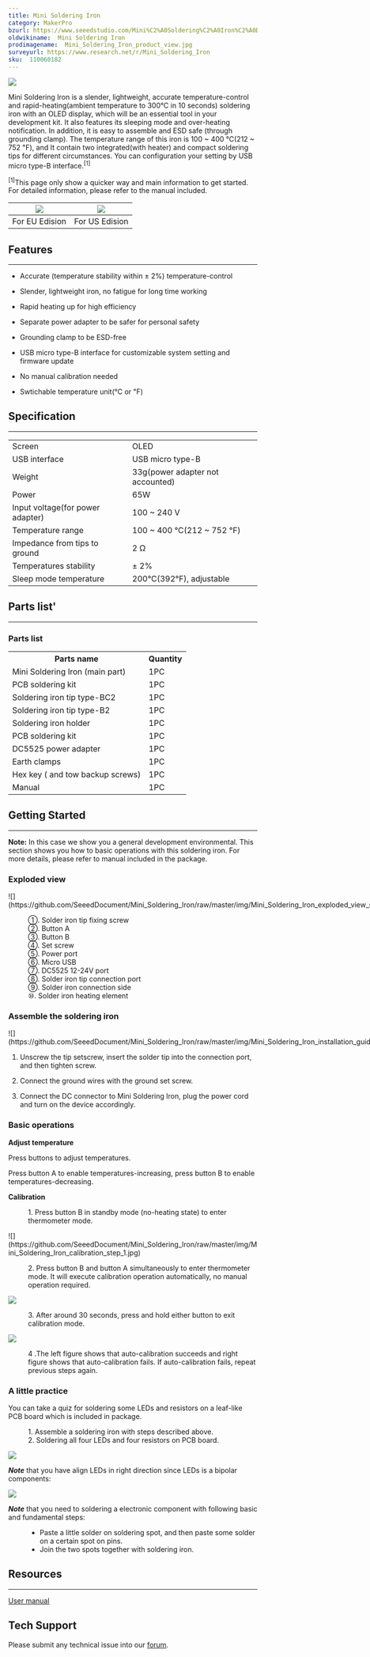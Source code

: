 ```yaml
---
title: Mini Soldering Iron
category: MakerPro
bzurl: https://www.seeedstudio.com/Mini%C2%A0Soldering%C2%A0Iron%C2%A0Deluxe%C2%A0Kit%C2%A0US%C2%A0Standard-p-2593.html?ref=newInBazaar
oldwikiname:  Mini Soldering Iron
prodimagename:  Mini_Soldering_Iron_product_view.jpg
surveyurl: https://www.research.net/r/Mini_Soldering_Iron
sku:  110060182
---
```

![](https://github.com/SeeedDocument/Mini_Soldering_Iron/raw/master/img/Mini_Soldering_Iron_product_view.jpg)

Mini Soldering Iron is a slender, lightweight, accurate temperature-control and rapid-heating(ambient temperature to 300℃ in 10 seconds) soldering iron with an OLED display, which will be an essential tool in your development kit. It also features its sleeping mode and over-heating notification. In addition, it is easy to assemble and ESD safe (through grounding clamp). The temperature range of this iron is 100 ~ 400 ℃(212 ~ 752 ℉), and It contain two integrated(with heater) and compact soldering tips for different circumstances. You can configuration your setting by USB micro type-B interface.<sup>[1]</sup>

<sup>[1]</sup>This page only show a quicker way and main information to get started. For detailed information, please refer to the manual included.

|[![](https://github.com/SeeedDocument/Seeed-WiKi/raw/master/docs/images/300px-Get_One_Now_Banner-ragular.png)](https://www.seeedstudio.com/Mini%C2%A0Soldering%C2%A0Iron%C2%A0Deluxe%C2%A0Kit%C2%A0Europe-Standard-p-2592.html?ref=newInBazaar)|[![](https://github.com/SeeedDocument/Seeed-WiKi/raw/master/docs/images/300px-Get_One_Now_Banner-ragular.png)](https://www.seeedstudio.com/Mini%C2%A0Soldering%C2%A0Iron%C2%A0Deluxe%C2%A0Kit%C2%A0US%C2%A0Standard-p-2593.html?ref=newInBazaar)|
|:---:|:---:|
|For EU Edision|For US Edision|

##  Features
---
*   Accurate (temperature stability within ± 2%) temperature-control

*   Slender, lightweight iron, no fatigue for long time working

*   Rapid heating up for high efficiency

*   Separate power adapter to be safer for personal safety

*   Grounding clamp to be ESD-free

*   USB micro type-B interface for customizable system setting and firmware update

*   No manual calibration needed

*   Swtichable temperature unit(℃ or ℉)

##  Specification
---
<table>
<tr>
<td>  Screen </td>
<td> OLED
</td></tr>
<tr>
<td>  USB interface </td>
<td> USB micro type-B
</td></tr>
<tr>
<td>  Weight </td>
<td> 33g(power adapter not accounted)
</td></tr>
<tr>
<td>  Power </td>
<td> 65W
</td></tr>
<tr>
<td>  Input voltage(for power adapter) </td>
<td> 100 ~ 240 V
</td></tr>
<tr>
<td>  Temperature range </td>
<td> 100 ~ 400 ℃(212 ~ 752 ℉)
</td></tr>
<tr>
<td>  Impedance from tips to ground </td>
<td> 2 Ω
</td></tr>
<tr>
<td>  Temperatures stability </td>
<td> ± 2%
</td></tr>
<tr>
<td>  Sleep mode temperature  </td>
<td> 200℃(392℉), adjustable
</td></tr></table>

##  Parts list'
---
###  **Parts list**

<table>
<tr>
<th>Parts name   </th>
<th> Quantity
</th></tr>
<tr>
<td> Mini Soldering Iron (main part)   </td>
<td> 1PC
</td></tr>
<tr>
<td> PCB soldering kit </td>
<td> 1PC
</td></tr>
<tr>
<td> Soldering iron tip type-BC2  </td>
<td> 1PC
</td></tr>
<tr>
<td> Soldering iron tip type-B2   </td>
<td> 1PC
</td></tr>
<tr>
<td> Soldering iron holder </td>
<td> 1PC
</td></tr>
<tr>
<td> PCB soldering kit  </td>
<td> 1PC
</td></tr>
<tr>
<td> DC5525 power adapter </td>
<td> 1PC
</td></tr>
<tr>
<td> Earth clamps  </td>
<td> 1PC
</td></tr>
<tr>
<td> Hex key ( and tow backup screws) </td>
<td> 1PC
</td></tr>
<tr>
<td> Manual </td>
<td> 1PC
</td></tr></table>

##  Getting Started
---
**Note:** In this case we show you a general development environmental.
This section shows you how to basic operations with this soldering iron. For more details, please refer to manual included in the package.

###  Exploded view

<div style="margin:0px 0px; display: inline-block;"><div class="floatnone">![](https://github.com/SeeedDocument/Mini_Soldering_Iron/raw/master/img/Mini_Soldering_Iron_exploded_view_s.jpg)</div></div>
<dl><dd> ①. Solder iron tip fixing screw
</dd><dd> ②. Button A
</dd><dd> ③. Button B
</dd><dd> ④. Set screw
</dd><dd> ⑤. Power port
</dd><dd> ⑥. Micro USB
</dd><dd> ⑦. DC5525 12-24V port
</dd><dd> ⑧. Solder iron tip connection port
</dd><dd> ⑨. Solder iron connection side
</dd><dd> ⑩. Solder iron heating element
</dd></dl>

###  Assemble the soldering iron

<div style="margin:0px 0px; display: inline-block;"><div class="floatnone">![](https://github.com/SeeedDocument/Mini_Soldering_Iron/raw/master/img/Mini_Soldering_Iron_installation_guide.jpg)</div></div>

1.  Unscrew the tip setscrew, insert the solder tip into the connection port, and then tighten screw.

2.  Connect the ground wires with the ground set screw.

3.  Connect the DC connector to Mini Soldering Iron, plug the power cord and turn on the device accordingly.

###  Basic operations

**Adjust temperature**

Press buttons to adjust temperatures.

Press button A to enable temperatures-increasing, press button B to enable temperatures-decreasing.

**Calibration**

<dl><dd> 1. Press button B in standby mode (no-heating state) to enter thermometer mode.

</dd></dl>
![](https://github.com/SeeedDocument/Mini_Soldering_Iron/raw/master/img/Mini_Soldering_Iron_calibration_step_1.jpg)</div></div>

<dl><dd> 2. Press button B and button A simultaneously to enter thermometer mode. It will execute calibration operation automatically, no manual operation required.
</dd></dl>

![](https://github.com/SeeedDocument/Mini_Soldering_Iron/raw/master/img/Mini_Soldering_Iron_calibration_step_2.jpg)</div></div>

<dl><dd> 3. After around 30 seconds, press and hold either button to exit calibration mode.
</dd></dl>

![](https://github.com/SeeedDocument/Mini_Soldering_Iron/raw/master/img/Mini_Soldering_Iron_calibration_step_3.jpg)</div></div>

<dl><dd> 4 .The left figure shows that auto-calibration succeeds and right figure shows that auto-calibration fails. If auto-calibration fails, repeat previous steps again.
</dd></dl>

###  A little practice

You can take a quiz for soldering some LEDs and resistors on a leaf-like PCB board which is included in package.

<dl><dd> 1.  Assemble a soldering iron with steps described above.
</dd><dd> 2.  Soldering all four LEDs and four resistors on PCB board.
</dd></dl>

![](https://github.com/SeeedDocument/Mini_Soldering_Iron/raw/master/img/Mini_solderin_iron_practice_s.JPG)

_**Note**_ that you have align LEDs in right direction since LEDs is a bipolar components:

![](https://github.com/SeeedDocument/Mini_Soldering_Iron/raw/master/img/Mini_solderin_iron_practice-directions-s.jpg)

_**Note**_ that you need to soldering a electronic component with following basic and fundamental steps:

<dl><dd>

*   Paste a little solder on soldering spot, and then paste some solder on a certain spot on pins.
*   Join the two spots together with soldering iron.
</dd></dl>

##  Resources
---
[User manual](res/Mini_Soldering_Iron_manual.zip)

## Tech Support
Please submit any technical issue into our [forum](http://forum.seeedstudio.com/). 